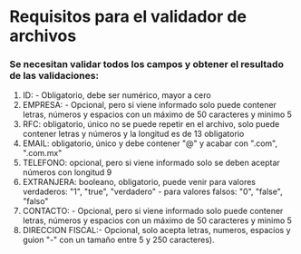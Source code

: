 # Requisitos para el validador de archivos

### Se necesitan validar todos los campos y obtener el resultado de las validaciones:

1. ID: - Obligatorio, debe ser numérico, mayor a cero
2. EMPRESA: - Opcional, pero si viene informado solo puede contener letras, números y espacios con un máximo de 50 caracteres y minimo 5
3. RFC: obligatorio, único no se puede repetir en el archivo, solo puede contener letras y números y la longitud es de 13 obligatorio
4. EMAIL: obligatorio, único y debe contener "@" y acabar con ".com", ".com.mx"
5. TELEFONO: opcional, pero si viene informado solo se deben aceptar números con longitud 9
6. EXTRANJERA: booleano, obligatorio, puede venir para valores verdaderos: "1", "true", "verdadero" - para valores falsos: "0", "false", "falso"
7. CONTACTO: - Opcional, pero si viene informado solo puede contener letras, números y espacios con un máximo de 50 caracteres y minimo 5
8. DIRECCION FISCAL:- Opcional, solo acepta letras, numeros, espacios y guion "-" con un tamaño entre 5 y 250 caracteres).
